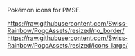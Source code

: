Pokémon icons for PMSF.

https://raw.githubusercontent.com/Swiss-Rainbow/PogoAssets/resized/no_border/
https://raw.githubusercontent.com/Swiss-Rainbow/PogoAssets/resized/icons_large/
